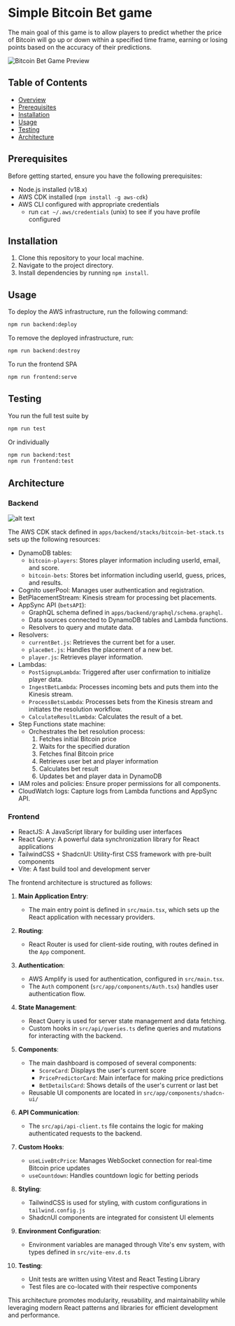# Simple Bitcoin Bet game

The main goal of this game is to allow players to predict whether the price of Bitcoin will go up or down within a specified time frame, earning or losing points based on the accuracy of their predictions.

![Bitcoin Bet Game Preview](/btc-bet.png)


## Table of Contents

- [Overview](#overview)
- [Prerequisites](#prerequisites)
- [Installation](#installation)
- [Usage](#usage)
- [Testing](#testing)
- [Architecture](#architecture)

## Prerequisites

Before getting started, ensure you have the following prerequisites:

- Node.js installed (v18.x)
- AWS CDK installed (`npm install -g aws-cdk`)
- AWS CLI configured with appropriate credentials
  - run `cat ~/.aws/credentials` (unix) to see if you have profile configured

## Installation

1. Clone this repository to your local machine.
2. Navigate to the project directory.
3. Install dependencies by running `npm install`.

## Usage

To deploy the AWS infrastructure, run the following command:

```bash
npm run backend:deploy
```

To remove the deployed infrastructure, run:

```bash
npm run backend:destroy
```

To run the frontend SPA

```bash
npm run frontend:serve
```

## Testing

You run the full test suite by

```bash
npm run test
```

Or individually

```bash
npm run backend:test
npm run frontend:test
```

## Architecture

### Backend

![alt text](architecture.png)

The AWS CDK stack defined in `apps/backend/stacks/bitcoin-bet-stack.ts` sets up the following resources:

- DynamoDB tables:
  - `bitcoin-players`: Stores player information including userId, email, and score.
  - `bitcoin-bets`: Stores bet information including userId, guess, prices, and results.
- Cognito userPool: Manages user authentication and registration.
- BetPlacementStream: Kinesis stream for processing bet placements.
- AppSync API (`betsAPI`):
  - GraphQL schema defined in `apps/backend/graphql/schema.graphql`.
  - Data sources connected to DynamoDB tables and Lambda functions.
  - Resolvers to query and mutate data.
- Resolvers:
  - `currentBet.js`: Retrieves the current bet for a user.
  - `placeBet.js`: Handles the placement of a new bet.
  - `player.js`: Retrieves player information.
- Lambdas:
  - `PostSignupLambda`: Triggered after user confirmation to initialize player data.
  - `IngestBetLambda`: Processes incoming bets and puts them into the Kinesis stream.
  - `ProcessBetsLambda`: Processes bets from the Kinesis stream and initiates the resolution workflow.
  - `CalculateResultLambda`: Calculates the result of a bet.
- Step Functions state machine:
  - Orchestrates the bet resolution process:
    1. Fetches initial Bitcoin price
    2. Waits for the specified duration
    3. Fetches final Bitcoin price
    4. Retrieves user bet and player information
    5. Calculates bet result
    6. Updates bet and player data in DynamoDB
- IAM roles and policies: Ensure proper permissions for all components.
- CloudWatch logs: Capture logs from Lambda functions and AppSync API.

### Frontend

- ReactJS: A JavaScript library for building user interfaces
- React Query: A powerful data synchronization library for React applications
- TailwindCSS + ShadcnUI: Utility-first CSS framework with pre-built components
- Vite: A fast build tool and development server

The frontend architecture is structured as follows:

1. **Main Application Entry**:

   - The main entry point is defined in `src/main.tsx`, which sets up the React application with necessary providers.

2. **Routing**:

   - React Router is used for client-side routing, with routes defined in the `App` component.

3. **Authentication**:

   - AWS Amplify is used for authentication, configured in `src/main.tsx`.
   - The `Auth` component (`src/app/components/Auth.tsx`) handles user authentication flow.

4. **State Management**:

   - React Query is used for server state management and data fetching.
   - Custom hooks in `src/api/queries.ts` define queries and mutations for interacting with the backend.

5. **Components**:

   - The main dashboard is composed of several components:
     - `ScoreCard`: Displays the user's current score
     - `PricePredictorCard`: Main interface for making price predictions
     - `BetDetailsCard`: Shows details of the user's current or last bet
   - Reusable UI components are located in `src/app/components/shadcn-ui/`

6. **API Communication**:

   - The `src/api/api-client.ts` file contains the logic for making authenticated requests to the backend.

7. **Custom Hooks**:

   - `useLiveBtcPrice`: Manages WebSocket connection for real-time Bitcoin price updates
   - `useCountdown`: Handles countdown logic for betting periods

8. **Styling**:

   - TailwindCSS is used for styling, with custom configurations in `tailwind.config.js`
   - ShadcnUI components are integrated for consistent UI elements

9. **Environment Configuration**:

   - Environment variables are managed through Vite's env system, with types defined in `src/vite-env.d.ts`

10. **Testing**:
    - Unit tests are written using Vitest and React Testing Library
    - Test files are co-located with their respective components

This architecture promotes modularity, reusability, and maintainability while leveraging modern React patterns and libraries for efficient development and performance.
